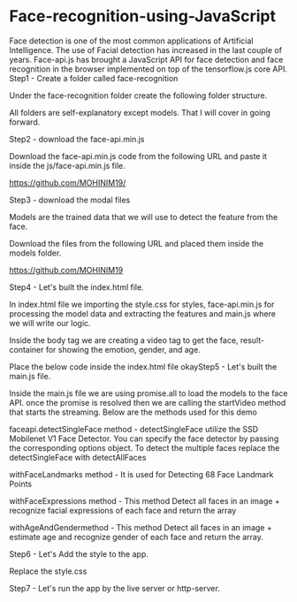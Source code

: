 # Face-recognition-using-JavaScript
Face detection is one of the most common applications of Artificial Intelligence. The use of Facial detection has increased in the last couple of years.  Face-api.js has brought a JavaScript API for face detection and face recognition in the browser implemented on top of the tensorflow.js core API.
Step1 - Create a folder called face-recognition

Under the face-recognition folder create the following folder structure.

All folders are self-explanatory except models. That I will cover in going forward.

Step2 - download the face-api.min.js

Download the face-api.min.js code from the following URL and paste it inside the js/face-api.min.js file.


https://github.com/MOHINIM19/

Step3 - download the modal files

Models are the trained data that we will use to detect the feature from the face.

Download the files from the following URL and placed them inside the models folder.

https://github.com/MOHINIM19

Step4 - Let's built the index.html file.

In index.html file we importing the style.css for styles, face-api.min.js for processing the model data and extracting the features and main.js where we will write our logic.

Inside the body tag we are creating a video tag to get the face, result-container for showing the emotion, gender, and age.

Place the below code inside the index.html file okayStep5 - Let's built the main.js file.

Inside the main.js file we are using promise.all to load the models to the face API. once the promise is resolved then we are calling the startVideo method that starts the streaming. Below are the methods used for this demo

faceapi.detectSingleFace method - detectSingleFace utilize the SSD Mobilenet V1 Face Detector. You can specify the face detector by passing the corresponding options object. To detect the multiple faces replace the detectSingleFace with detectAllFaces

withFaceLandmarks method - It is used for Detecting 68 Face Landmark Points

withFaceExpressions method - This method Detect all faces in an image + recognize facial expressions of each face and return the array

withAgeAndGendermethod - This method Detect all faces in an image + estimate age and recognize gender of each face and return the array.

Step6 - Let's Add the style to the app.

Replace the style.css 

Step7 - Let's run the app by the live server or http-server.

